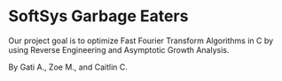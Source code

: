 # SoftSys Garbage Eaters

Our project goal is to optimize Fast Fourier Transform Algorithms in C by using Reverse Engineering and Asymptotic Growth Analysis.

By Gati A., Zoe M., and Caitlin C.
